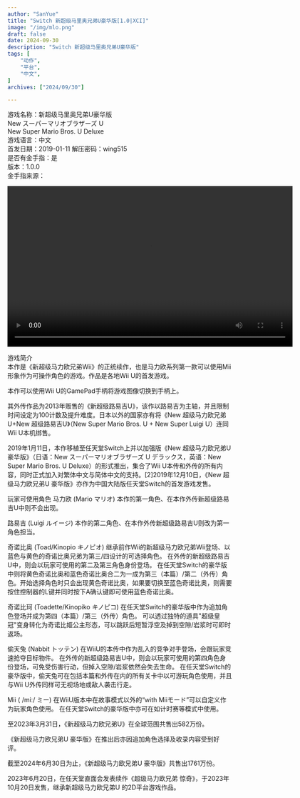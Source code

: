 ```yaml
---
author: "SanYue"
title: "Switch 新超级马里奥兄弟U豪华版[1.0|XCI]"
image: "/img/mlo.png"
draft: false
date: 2024-09-30
description: "Switch 新超级马里奥兄弟U豪华版"
tags: [
    "动作",
    "平台",
    "中文",
]
archives: ["2024/09/30"]

---
```


游戏名称：新超级马里奥兄弟U豪华版  
New スーパーマリオブラザーズ U  
New Super Mario Bros. U Deluxe  
游戏语言：中文  
首发日期：2019-01-11 
解压密码：wing515  
是否有金手指：是  
版本：1.0.0  
金手指来源：

<video width="640" height="360" controls>
    <source src="C:\Users\weijunchun_vendor\Documents\blog\static\videos\SED.mp4" type="video/mp4">
    Your browser does not support the video tag.
</video>


游戏简介  
本作是《新超级马力欧兄弟Wii》的正统续作，也是马力欧系列第一款可以使用Mii形象作为可操作角色的游戏。作品是各地Wii U的首发游戏。

本作可以使用Wii U的GamePad手柄将游戏图像切换到手柄上。

其外传作品为2013年贩售的《新超级路易吉U》，该作以路易吉为主轴，并且限制时间设定为100计数及提升难度。日本以外的国家亦有将《New 超级马力欧兄弟U+New 超级路易吉U》（New Super Mario Bros. U + New Super Luigi U）连同Wii U本机绑售。

2019年1月11日，本作移植至任天堂Switch上并以加强版《New 超级马力欧兄弟U 豪华版》（日语：New スーパーマリオブラザーズ U デラックス，英语：New Super Mario Bros. U Deluxe）的形式推出，集合了Wii U本传和外传的所有内容，同时正式加入对繁体中文与简体中文的支持。[2]2019年12月10日，《New 超级马力欧兄弟U 豪华版》亦作为中国大陆版任天堂Switch的首发游戏发售。

玩家可使用角色
马力欧 (Mario マリオ)
本作的第一角色、在本作外传新超级路易吉U中则不会出现。

路易吉 (Luigi ルイージ)
本作的第二角色、在本作外传新超级路易吉U则改为第一角色担当。

奇诺比奥 (Toad/Kinopio キノピオ)
继承前作Wii的新超级马力欧兄弟Wii登场、以蓝色与黄色的奇诺比奥兄弟为第三/四设计的可选择角色。
在外传的新超级路易吉U中，则会以玩家可使用的第二及第三角色身份登场。
在任天堂Switch的豪华版中则将黄色奇诺比奥和蓝色奇诺比奥合二为一成为第三（本篇）/第二（外传）角色。开始选择角色时只会出现黄色奇诺比奥，如果要切换至蓝色奇诺比奥，则需要按住控制器的L键并同时按下A确认键即可使用蓝色奇诺比奥。

奇诺比珂 (Toadette/Kinopiko キノピコ)
在任天堂Switch的豪华版中作为追加角色登场并成为第四（本篇）/第三（外传）角色。
可以透过独特的道具"超级皇冠"变身转化为奇诺比姬公主形态，可以跳跃后短暂浮空及掉到空隙/岩浆时可即时返场。

偷天兔 (Nabbit トッテン)
在WiiU的本传中作为乱入的竞争对手登场，会跟玩家竞速抢夺目标物件。
在外传的新超级路易吉U中，则会以玩家可使用的第四角色身份登场，可免受伤害行动，但掉入空隙/岩浆依然会失去生命。
在任天堂Switch的豪华版中，偷天兔可在包括本篇和外传在内的所有关卡中以可游玩角色使用，并且与Wii U外传同样可无视场地或敌人袭击行走。

Mii ( /miː/ ミー)
在WiiU版本中在故事模式以外的“with Miiモード”可以自定义作为玩家角色使用。
在任天堂Switch的豪华版中亦可在如计时赛等模式中使用。

至2023年3月31日，《新超级马力欧兄弟U》在全球范围共售出582万份。

《新超级马力欧兄弟U 豪华版》在推出后亦因追加角色选择及收录内容受到好评。

截至2024年6月30日为止，《新超级马力欧兄弟U 豪华版》共售出1761万份。

2023年6月20日，在任天堂直面会发表续作《超级马力欧兄弟 惊奇》，于2023年10月20日发售，继承新超级马力欧兄弟U 的2D平台游戏作品。